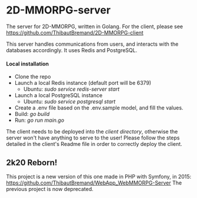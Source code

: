 # 2D-MMORPG-server
The server for 2D-MMORPG, written in Golang.
For the client, please see https://github.com/ThibautBremand/2D-MMORPG-client

This server handles communications from users, and interacts with the databases accordingly. It uses Redis and PostgreSQL.

#### Local installation

- Clone the repo
- Launch a local Redis instance (default port will be 6379)
    * Ubuntu: *sudo service redis-server start*
- Launch a local PostgreSQL instance
    * Ubuntu: *sudo service postgresql start*
- Create a .env file based on the .env.sample model, and fill the values.
- Build: *go build*
- Run: *go run main.go*

The client needs to be deployed into the *client directory*, otherwise the server won't have anything to serve to the user! Please follow the steps detailed in the client's Readme file in order to correctly deploy the client.

## 2k20 Reborn!
This project is a new version of this one made in PHP with Symfony, in 2015:
https://github.com/ThibautBremand/WebApp_WebMMORPG-Server
The previous project is now deprecated.